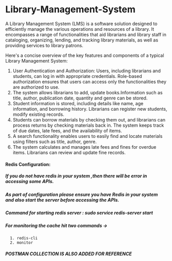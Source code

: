 # Library-Management-System
A Library Management System (LMS) is a software solution designed to efficiently manage the various operations and resources of a library. It encompasses a range of functionalities that aid 
librarians and library staff in cataloging, organizing, lending, and tracking library materials, as well as providing services to library patrons. 

Here's a concise overview of the key features and components of a typical Library Management System:
1. User Authentication and Authorization: Users, including librarians and students, can log in with appropriate credentials.
   Role-based authorization ensures that users can access only the functionalities they are authorized to use.
2. The system allows librarians to add, update books.Information such as title, author, publication date, quantity and genre can be stored.
3. Student information is stored, including details like name, age information, and borrowing history. Librarians can register new students, modify existing records.
4. Students can borrow materials by checking them out, and librarians can process returns by checking materials back in.
   The system keeps track of due dates, late fees, and the availability of items.
5. A search functionality enables users to easily find and locate materials using filters such as title, author, genre.
6. The system calculates and manages late fees and fines for overdue items. Librarians can review and update fine records.


#### Redis Configuration: 
##### If you do not have redis in your system ,then there will be error in accessing some APIs.
##### As part of configuration please ensure you have Redis in your system and also start the server before accessing the APIs.
##### Command for starting redis server : sudo service redis-server start
##### For monitoring the cache hit two commands ->
      1. redis-cli
      2. monitor

##### POSTMAN COLLECTION IS ALSO ADDED FOR REFERENCE
